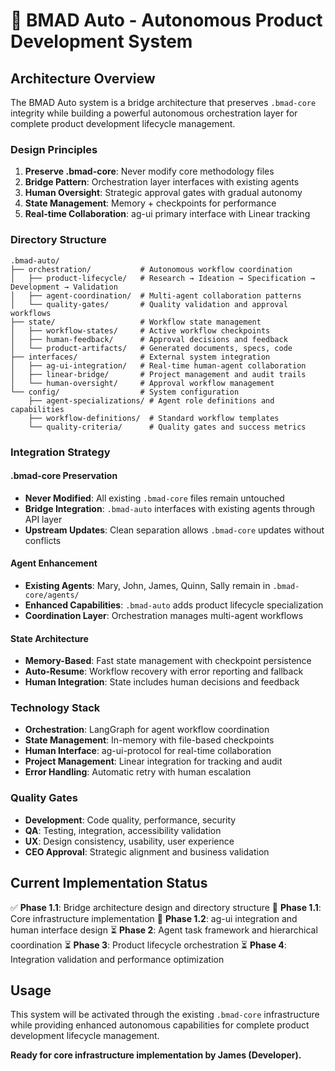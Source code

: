 # 🚀 BMAD Auto - Autonomous Product Development System

## **Architecture Overview**

The BMAD Auto system is a bridge architecture that preserves `.bmad-core` integrity while building a powerful autonomous orchestration layer for complete product development lifecycle management.

### **Design Principles**

1. **Preserve .bmad-core**: Never modify core methodology files
2. **Bridge Pattern**: Orchestration layer interfaces with existing agents
3. **Human Oversight**: Strategic approval gates with gradual autonomy
4. **State Management**: Memory + checkpoints for performance
5. **Real-time Collaboration**: ag-ui primary interface with Linear tracking

### **Directory Structure**

```
.bmad-auto/
├── orchestration/           # Autonomous workflow coordination
│   ├── product-lifecycle/   # Research → Ideation → Specification → Development → Validation
│   ├── agent-coordination/  # Multi-agent collaboration patterns
│   └── quality-gates/       # Quality validation and approval workflows
├── state/                   # Workflow state management
│   ├── workflow-states/     # Active workflow checkpoints
│   ├── human-feedback/      # Approval decisions and feedback
│   └── product-artifacts/   # Generated documents, specs, code
├── interfaces/              # External system integration
│   ├── ag-ui-integration/   # Real-time human-agent collaboration
│   ├── linear-bridge/       # Project management and audit trails
│   └── human-oversight/     # Approval workflow management
└── config/                  # System configuration
    ├── agent-specializations/ # Agent role definitions and capabilities
    ├── workflow-definitions/  # Standard workflow templates
    └── quality-criteria/      # Quality gates and success metrics
```

### **Integration Strategy**

#### **.bmad-core Preservation**
- **Never Modified**: All existing `.bmad-core` files remain untouched
- **Bridge Integration**: `.bmad-auto` interfaces with existing agents through API layer
- **Upstream Updates**: Clean separation allows `.bmad-core` updates without conflicts

#### **Agent Enhancement**
- **Existing Agents**: Mary, John, James, Quinn, Sally remain in `.bmad-core/agents/`
- **Enhanced Capabilities**: `.bmad-auto` adds product lifecycle specialization
- **Coordination Layer**: Orchestration manages multi-agent workflows

#### **State Architecture**
- **Memory-Based**: Fast state management with checkpoint persistence
- **Auto-Resume**: Workflow recovery with error reporting and fallback
- **Human Integration**: State includes human decisions and feedback

### **Technology Stack**

- **Orchestration**: LangGraph for agent workflow coordination
- **State Management**: In-memory with file-based checkpoints
- **Human Interface**: ag-ui-protocol for real-time collaboration
- **Project Management**: Linear integration for tracking and audit
- **Error Handling**: Automatic retry with human escalation

### **Quality Gates**

- **Development**: Code quality, performance, security
- **QA**: Testing, integration, accessibility validation
- **UX**: Design consistency, usability, user experience
- **CEO Approval**: Strategic alignment and business validation

## **Current Implementation Status**

✅ **Phase 1.1**: Bridge architecture design and directory structure
🔄 **Phase 1.1**: Core infrastructure implementation
🔄 **Phase 1.2**: ag-ui integration and human interface design
⏳ **Phase 2**: Agent task framework and hierarchical coordination
⏳ **Phase 3**: Product lifecycle orchestration
⏳ **Phase 4**: Integration validation and performance optimization

## **Usage**

This system will be activated through the existing `.bmad-core` infrastructure while providing enhanced autonomous capabilities for complete product development lifecycle management.

**Ready for core infrastructure implementation by James (Developer).**